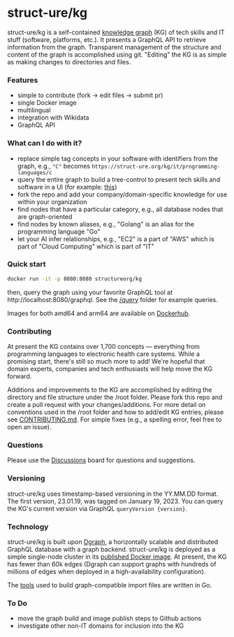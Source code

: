 # struct-ure/kg

struct-ure/kg is a self-contained [knowledge graph](https://en.wikipedia.org/wiki/Knowledge_graph) (KG) of tech skills and IT stuff (software, platforms, etc.). It presents a GraphQL API to retrieve information from the graph. Transparent management of the structure and content of the graph is accomplished using git. "Editing" the KG is as simple as making changes to directories and files.

### Features

* simple to contribute (fork -> edit files -> submit pr)
* single Docker image
* multilingual
* integration with Wikidata
* GraphQL API

### What can I do with it?

* replace simple tag concepts in your software with identifiers from the graph, e.g., `"C"` becomes `https://struct-ure.org/kg/it/programming-languages/c`
* query the entire graph to build a tree-control to present tech skills and software in a UI (for example: [this](https://struct-ure.github.io/kg/examples/ui-tree/))
* fork the repo and add your company/domain-specific knowledge for use within your organization
* find nodes that have a particular category, e.g., all database nodes that are graph-oriented
* find nodes by known aliases, e.g., "Golang" is an alias for the programming language "Go"
* let your AI infer relationships, e.g., "EC2" is a part of "AWS" which is part of "Cloud Computing" which is part of "IT"

### Quick start

```sh
docker run -it -p 8080:8080 structureorg/kg
```

then, query the graph using your favorite GraphQL tool at http://localhost:8080/graphql. See the [/query](/query) folder for example queries.

Images for both amd64 and arm64 are available on [Dockerhub](https://hub.docker.com/r/structureorg/kg/tags).

### Contributing
At present the KG contains over 1,700 concepts — everything from programming languages to electronic health care systems. While a promising start, there's still so much more to add! We're hopeful that domain experts, companies and tech enthusiasts will help move the KG forward.

Additions and improvements to the KG are accomplished by editing the directory and file structure under the /root folder. Please fork this repo and create a pull request with your changes/additions. For more detail on conventions used in the /root folder and how to add/edit KG entries, please see [CONTRIBUTING.md](CONTRIBUTING.md). For simple fixes (e.g., a spelling error, feel free to open an issue).

### Questions
Please use the [Discussions](https://github.com/struct-ure/kg/discussions) board for questions and suggestions.
### Versioning
struct-ure/kg uses timestamp-based versioning in the YY.MM.DD format. The first version, 23.01.19, was tagged on January 19, 2023. You can query the KG's current version via GraphQL `queryVersion {version}`.

### Technology
struct-ure/kg is built upon [Dgraph](https://github.com/draph-io/dgraph), a horizontally scalable and distributed GraphQL database with a graph backend. struct-ure/kg is deployed as a simple single-node cluster in its [published Docker image](https://hub.docker.com/r/structureorg/kg/tags). At present, the KG has fewer than 60k edges (Dgraph can support graphs with hundreds of millions of edges when deployed in a high-availability configuration).

The [tools](/tools) used to build graph-compatible import files are written in Go.

### To Do
* move the graph build and image publish steps to Github actions
* investigate other non-IT domains for inclusion into the KG
